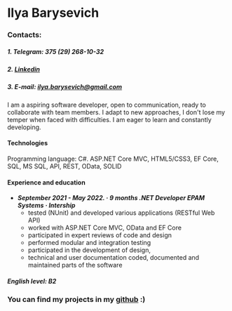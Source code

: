 # Ilya Barysevich
### Contacts:
##### 1. Telegram: 375 (29) 268-10-32
##### 2. [Linkedin](linkedin.com/in/ilya-barysevich-a94302222/)
##### 3. E-mail: [ilya.barysevich@gmail.com](mailto:ilya.barysevich@gmail.com)

I am a aspiring software developer, open to
communication, ready to collaborate with team
members. I adapt to new approaches, I don't lose
my temper when faced with difficulties. I am eager
to learn and constantly developing.

#### Technologies
Programming language: C#. ASP.NET Core MVC, 
HTML5/CSS3, EF Core, SQL, MS SQL, API, REST, OData, SOLID

#### Experience and education
* *__September 2021 - May 2022. · 9 months .NET Developer
EPAM Systems · Intership__*
    * tested (NUnit) and developed various applications (RESTful Web API)
    * worked with ASP.NET Core MVC, OData and EF Core
    * participated in expert reviews of code and design
    * performed modular and integration testing
    * participated in the development of design,
    * technical and user documentation coded, documented and maintained parts of the software

##### English level: B2
### You can find my projects in my [github](https://github.com/TwoFF0) :)